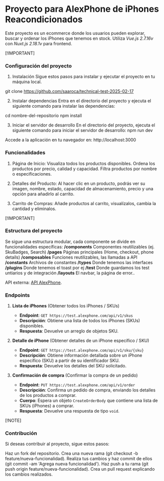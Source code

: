 # Proyecto para AlexPhone de iPhones Reacondicionados

Este proyecto es un ecommerce donde los usuarios pueden explorar, buscar y ordenar los iPhones que tenemos en stock.
Utiliza _Vue.js 2.7.16v_ con _Nuxt.js 2.18.1v_ para frontend.


[!IMPORTANT]
### Configuración del proyecto

1. Instalación
   Sigue estos pasos para instalar y ejecutar el proyecto en tu máquina local.

git clone https://github.com/saaroca/technical-test-2025-02-17

2. Instalar dependencias
   Entra en el directorio del proyecto y ejecuta el siguiente comando para instalar las dependencias:

cd nombre-del-repositorio
npm install

3. Iniciar el servidor de desarrollo
   En el directorio del proyecto, ejecuta el siguiente comando para iniciar el servidor de desarrollo:
   npm run dev

Accede a la aplicación en tu navegador en:
http://localhost:3000

### Funcionalidades

1. Página de Inicio:
   Visualiza todos los productos disponibles.
   Ordena los productos por precio, calidad y capacidad.
   Filtra productos por nombre o especificaciones.

2. Detalles del Producto:
   Al hacer clic en un producto, podrás ver su imagen, nombre, estado, capacidad de almacenamiento, precio y una opción para añadirlo al carrito.

3. Carrito de Compras:
   Añade productos al carrito, visualízalos, cambia la cantidad y eliminalos.

[!IMPORTANT]
### Estructura del proyecto

Se sigue una estructura modular, cada componente se divide en funcionalidades específicas:
**/components** Componentes reutilizables (ej. SkuBadges, Search)
**/pages** Páginas principales (Home, checkout, phone details)
**/composables** Funciones reutilizables, las llamadas a API
**/constants** Archivos de constantes
**/types** Donde tenemos las interfaces
**/plugins** Donde tenemos el toast por ej
**/test** Donde guardamos los test untiarios y de integración
**/layouts** El navbar, la página de error..

API externa: [API AlexPhone](https://test.alexphone.com/api/v1).

### Endpoints

1. **Lista de iPhones** (Obtener todos los iPhones / SKUs)

   - **Endpoint**: `GET https://test.alexphone.com/api/v1/skus`
   - **Descripción**: Obtiene una lista de todos los iPhones (SKUs) disponibles.
   - **Respuesta**: Devuelve un arreglo de objetos SKU.

2. **Detalle de iPhone** (Obtener detalles de un iPhone específico / SKU)

   - **Endpoint**: `GET https://test.alexphone.com/api/v1/sku/{sku}`
   - **Descripción**: Obtiene información detallada sobre un iPhone específico (SKU) a partir de su identificador SKU.
   - **Respuesta**: Devuelve los detalles del SKU solicitado.

3. **Confirmación de compra** (Confirmar la compra de un pedido)

   - **Endpoint**: `PUT https://test.alexphone.com/api/v1/order`
   - **Descripción**: Confirma un pedido de compra, enviando los detalles de los productos a comprar.
   - **Cuerpo**: Espera un objeto `CreateOrderBody` que contiene una lista de SKUs (iPhones) a comprar.
   - **Respuesta**: Devuelve una respuesta de tipo `void`.


[!NOTE]
### Contribución

Si deseas contribuir al proyecto, sigue estos pasos:

Haz un fork del repositorio.
Crea una nueva rama (git checkout -b feature/nueva-funcionalidad).
Realiza tus cambios y haz commit de ellos (git commit -am 'Agrega nueva funcionalidad').
Haz push a tu rama (git push origin feature/nueva-funcionalidad).
Crea un pull request explicando los cambios realizados.
